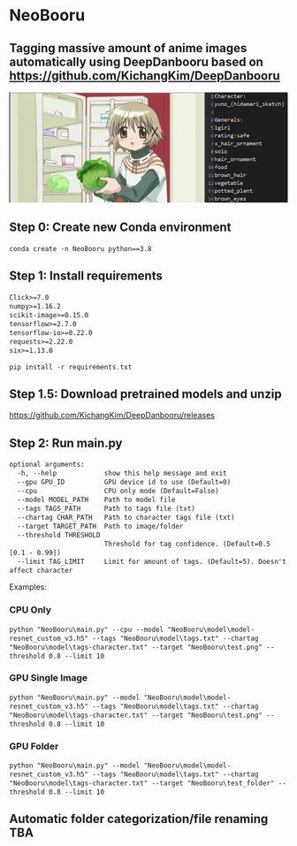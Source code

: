 # NeoBooru
## Tagging massive amount of anime images automatically using DeepDanbooru based on https://github.com/KichangKim/DeepDanbooru

<p align="center">
  <img src="result.png"/>
</p>

## Step 0: Create new **Conda** environment
```
conda create -n NeoBooru python==3.8
```

## Step 1: Install requirements
```
Click>=7.0
numpy>=1.16.2
scikit-image>=0.15.0
tensorflow>=2.7.0
tensorflow-io>=0.22.0
requests>=2.22.0
six>=1.13.0
```
```
pip install -r requirements.txt
```

## Step 1.5: Download pretrained models and unzip
https://github.com/KichangKim/DeepDanbooru/releases


## Step 2: Run main.py
```
optional arguments:
  -h, --help            show this help message and exit
  --gpu GPU_ID          GPU device id to use (Default=0)
  --cpu                 CPU only mode (Default=False)
  --model MODEL_PATH    Path to model file
  --tags TAGS_PATH      Path to tags file (txt)
  --chartag CHAR_PATH   Path to character tags file (txt)
  --target TARGET_PATH  Path to image/folder
  --threshold THRESHOLD
                        Threshold for tag confidence. (Default=0.5 [0.1 - 0.99])
  --limit TAG_LIMIT     Limit for amount of tags. (Default=5). Doesn't affect character 
```

Examples:
### CPU Only
```
python "NeoBooru\main.py" --cpu --model "NeoBooru\model\model-resnet_custom_v3.h5" --tags "NeoBooru\model\tags.txt" --chartag "NeoBooru\model\tags-character.txt" --target "NeoBooru\test.png" --threshold 0.8 --limit 10
```

### GPU Single Image
```
python "NeoBooru\main.py" --model "NeoBooru\model\model-resnet_custom_v3.h5" --tags "NeoBooru\model\tags.txt" --chartag "NeoBooru\model\tags-character.txt" --target "NeoBooru\test.png" --threshold 0.8 --limit 10
```

### GPU Folder

```
python "NeoBooru\main.py" --model "NeoBooru\model\model-resnet_custom_v3.h5" --tags "NeoBooru\model\tags.txt" --chartag "NeoBooru\model\tags-character.txt" --target "NeoBooru\test_folder" --threshold 0.8 --limit 10
```

## Automatic folder categorization/file renaming TBA